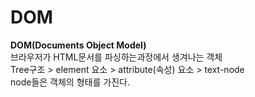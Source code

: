 # DOM
**DOM(Documents Object Model)**<br>
브라우저가 HTML문서를 파싱하는과정에서 생겨나는 객체<br>
Tree구조 > element 요소 > attribute(속성) 요소 > text-node<br>
node들은 객체의 형태를 가진다.